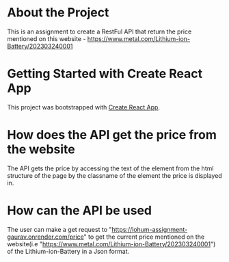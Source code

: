 # About the Project

This is an assignment to create a RestFul API that return the price mentioned on this website - https://www.metal.com/Lithium-ion-Battery/202303240001

# Getting Started with Create React App

This project was bootstrapped with [Create React App](https://github.com/facebook/create-react-app).

# How does the API get the price from the website

The API gets the price by accessing the text of the element from the html structure of the page by the classname of the element the price is displayed in.

# How can the API be used

The user can make a get request to "https://lohum-assignment-gaurav.onrender.com/price" to get the current price mentioned on the website(i.e "https://www.metal.com/Lithium-ion-Battery/202303240001") of the Lithium-ion-Battery in a Json format.
